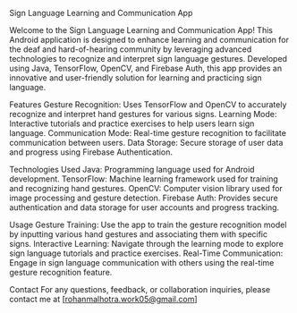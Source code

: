 Sign Language Learning and Communication App

Welcome to the Sign Language Learning and Communication App! This Android application is designed to enhance learning and communication for the deaf and hard-of-hearing community by leveraging advanced technologies to recognize and interpret sign language gestures. Developed using Java, TensorFlow, OpenCV, and Firebase Auth, this app provides an innovative and user-friendly solution for learning and practicing sign language.

Features
Gesture Recognition: Uses TensorFlow and OpenCV to accurately recognize and interpret hand gestures for various signs.
Learning Mode: Interactive tutorials and practice exercises to help users learn sign language.
Communication Mode: Real-time gesture recognition to facilitate communication between users.
Data Storage: Secure storage of user data and progress using Firebase Authentication.

Technologies Used
Java: Programming language used for Android development.
TensorFlow: Machine learning framework used for training and recognizing hand gestures.
OpenCV: Computer vision library used for image processing and gesture detection.
Firebase Auth: Provides secure authentication and data storage for user accounts and progress tracking.

Usage
Gesture Training: Use the app to train the gesture recognition model by inputting various hand gestures and associating them with specific signs.
Interactive Learning: Navigate through the learning mode to explore sign language tutorials and practice exercises.
Real-Time Communication: Engage in sign language communication with others using the real-time gesture recognition feature.

Contact
For any questions, feedback, or collaboration inquiries, please contact me at [rohanmalhotra.work05@gmail.com] 
